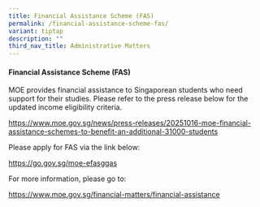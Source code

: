 ```yaml
---
title: Financial Assistance Scheme (FAS)
permalink: /financial-assistance-scheme-fas/
variant: tiptap
description: ""
third_nav_title: Administrative Matters
---
```

<h4><strong>Financial Assistance Scheme (FAS)</strong></h4>
<p>MOE provides financial assistance to Singaporean students who need support
for their studies. Please refer to the press release below for the updated
income eligibility criteria.</p>
<p><a href="https://www.moe.gov.sg/news/press-releases/20251016-moe-financial-assistance-schemes-to-benefit-an-additional-31000-students" rel="noopener nofollow" target="_blank">https://www.moe.gov.sg/news/press-releases/20251016-moe-financial-assistance-schemes-to-benefit-an-additional-31000-students</a>
</p>
<p>Please apply for FAS via the link below:</p>
<p><a href="https://go.gov.sg/moe-efasggas" rel="noopener nofollow" target="_blank">https://go.gov.sg/moe-efasggas</a>
</p>
<p>For more information, please go to:</p>
<p><a href="https://www.moe.gov.sg/financial-matters/financial-assistance" rel="noopener nofollow" target="_blank">https://www.moe.gov.sg/financial-matters/financial-assistance</a>
</p>